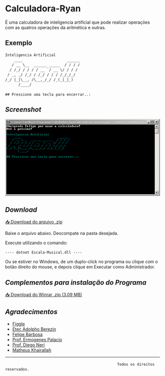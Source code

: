 # Calculadora-Ryan
É uma calculadora de inteligencia artificial que pode realizar operações com as quatros operações da aritmética e outras.

## Exemplo

```
Inteligencia Artificial
    ____                    ______
   / __ \__  ______ _____  / / / /
  / /_/ / / / / __ `/ __ \/ / / /
 / _, _/ /_/ / /_/ / / / /_/_/_/
/_/ |_|\__, /\__,_/_/ /_(_|_|_)
      /____/

## Pressione uma tecla para encerrar..:
```

## _Screenshot_

![Tela do programa](Tela.png)

## _Download_

[📥 Download do arquivo .zip](Dist/Calculadora-Ryan.zip.zip)

Baixe o arquivo abaixo. Descompate na pasta desejada.

Execute utilizando o comando:

```
---- dotnet Escala-Musical.dll ----
```

Ou se estiver no Windows, de um duplo-click no programa ou clique com o botão direito do mouse, e depois clique em Executar como Administrador.

## _Complementos para instalação do Programa_

[📥 Download do Winrar .zip (3.09 MB)](Winrar/winrar-5-91.exe)

## _Agradecimentos_

- [Figgle](https://github.com/drewnoakes/figgle)
- [Etec Adolpho Berezin](http://eteab.com.br/cms/)
- [Felipe Barbosa](https://github.com/LipeClash?tab=repositories)
- [Prof. Ermogenes Palacio](https://github.com/ermogenes/aulas-programacao-csharp)
- [Prof. Diego Neri](https://github.com/diegoneri)
- [Matheus Khairallah](https://github.com/MatheusKhairallah?tab=repositories)

---

                                                       Todos os direitos reservados.
